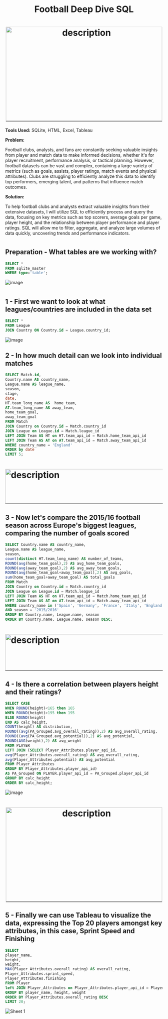 <div align="center">
  <h1> Football Deep Dive SQL</h1>
</div>

<div align="center">
<h1> <img src="https://github.com/user-attachments/assets/a43cec8b-3e6f-46f3-8a5e-8dcea43e6225" alt="description" width="500" height="300" style="border-bottom: 2px solid grey;"/></h1>
</div>

**Tools Used:** SQLite, HTML, Excel, Tableau

**Problem:** 

Football clubs, analysts, and fans are constantly seeking valuable insights from player and match data to make informed decisions, whether it's for player recruitment, performance analysis, or tactical planning. However, football datasets can be vast and complex, containing a large variety of metrics (such as goals, assists, player ratings, match events and physical attributes). Clubs are struggling to efficiently analyze this data to identify top performers, emerging talent, and patterns that influence match outcomes. 


**Solution:**

To help football clubs and analysts extract valuable insights from their extensive datasets, I will utilize SQL to efficiently process and query the data, focusing on key metrics such as top scorers, average goals per game, player height, and the relationship between player performance and player ratings. SQL will allow me to filter, aggregate, and analyze large volumes of data quickly, uncovering trends and performance indicators. 
<h1> </h1>

<h2> Preparation - What tables are we working with?</h2>

```sql
SELECT *
FROM sqlite_master
WHERE type='table';
```
![image](https://github.com/user-attachments/assets/79dd324f-d7e6-4e54-b033-2ab66053d364)
<h1> </h1>

<h2> 1 - First we want to look at what leagues/countries are included in the data set</h2>

```sql
SELECT *
FROM League
JOIN Country ON Country.id = League.country_id;
```

![image](https://github.com/user-attachments/assets/4995be93-d0bd-460e-96f1-ee4280f5c524)

<h2> 2 - In how much detail can we look into individual matches</h2>

```sql
SELECT Match.id, 
Country.name AS country_name, 
League.name AS league_name, 
season, 
stage, 
date,
HT.team_long_name AS  home_team,
AT.team_long_name AS away_team,
home_team_goal, 
away_team_goal                                        
FROM Match
JOIN Country on Country.id = Match.country_id
JOIN League on League.id = Match.league_id
LEFT JOIN Team AS HT on HT.team_api_id = Match.home_team_api_id
LEFT JOIN Team AS AT on AT.team_api_id = Match.away_team_api_id
WHERE country_name = 'England'
ORDER by date
LIMIT 5;
```
<h1> <img src="https://github.com/user-attachments/assets/776ceb5a-d570-4fcb-b057-0646bab168cc" alt="description" width="2000" height="110" style="border-bottom: 2px solid grey;"/></h1>

<h2> 3 - Now let's compare the 2015/16 football season across Europe's biggest leagues, comparing the number of goals scored</h2>

```sql
SELECT Country.name AS country_name, 
League.name AS league_name, 
season,
count(distinct HT.team_long_name) AS number_of_teams,
ROUND(avg(home_team_goal),2) AS avg_home_team_goals, 
ROUND(avg(away_team_goal),2) AS avg_away_team_goals, 
ROUND(avg(home_team_goal+away_team_goal),2) AS avg_goals, 
sum(home_team_goal+away_team_goal) AS total_goals        
FROM Match
JOIN Country on Country.id = Match.country_id
JOIN League on League.id = Match.league_id
LEFT JOIN Team AS HT on HT.team_api_id = Match.home_team_api_id
LEFT JOIN Team AS AT on AT.team_api_id = Match.away_team_api_id
WHERE country_name in ('Spain', 'Germany', 'France', 'Italy', 'England')
AND season = '2015/2016'
GROUP BY Country.name, League.name, season
ORDER BY Country.name, League.name, season DESC;
```
<h1> <img src="https://github.com/user-attachments/assets/5971b5ee-8230-4ebd-83af-0bfab54f00f9" alt="description" width="2000" height="115" style="border-bottom: 2px solid grey;"/></h1>

<h2> 4 - Is there a correlation between players height and their ratings?</h2>

```sql
SELECT CASE
WHEN ROUND(height)<165 then 165
WHEN ROUND(height)>195 then 195
ELSE ROUND(height)
END AS calc_height, 
COUNT(height) AS distribution, 
ROUND((avg(PA_Grouped.avg_overall_rating)),2) AS avg_overall_rating,
ROUND((avg(PA_Grouped.avg_potential)),2) AS avg_potential,
ROUND(AVG(weight),2) AS avg_weight 
FROM PLAYER
LEFT JOIN (SELECT Player_Attributes.player_api_id, 
avg(Player_Attributes.overall_rating) AS avg_overall_rating,
avg(Player_Attributes.potential) AS avg_potential  
FROM Player_Attributes
GROUP BY Player_Attributes.player_api_id) 
AS PA_Grouped ON PLAYER.player_api_id = PA_Grouped.player_api_id
GROUP BY calc_height
ORDER BY calc_height;
```

![image](https://github.com/user-attachments/assets/24d5912c-5975-46fd-983a-3b7dd358822a)

<div align="center">
<h1> <img src="https://github.com/user-attachments/assets/006f0d7c-ad79-447e-b379-a1f82e31bb3c" alt="description" width="500" height="300" style="border-bottom: 2px solid grey;"/></h1>
</div>

<h2> 5 - Finally we can use Tableau to visualize the data, expressing the Top 20 players amongst key attributes, in this case, Sprint Speed and Finishing</h2>

```sql
SELECT 
player_name,
height,
weight,
MAX(Player_Attributes.overall_rating) AS overall_rating,
Player_Attributes.sprint_speed,
Player_Attributes.finishing
FROM Player
left JOIN Player_Attributes on Player_Attributes.player_api_id = Player.player_api_id
GROUP BY player_name, height, weight
ORDER BY Player_Attributes.overall_rating DESC
LIMIT 20;
```

![Sheet 1](https://github.com/user-attachments/assets/65486301-73b5-45eb-af4c-47358f4f5836)

